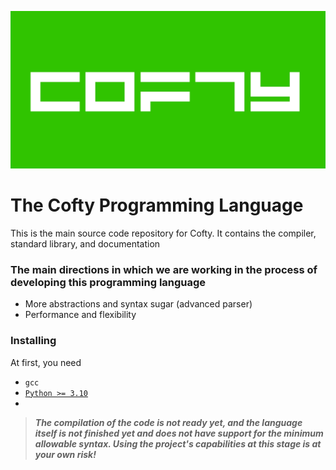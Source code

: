 ![Cofty](cofty_banner.jpg)
# The Cofty Programming Language
This is the main source code repository for Cofty. It contains the compiler, standard library, and documentation

### The main directions in which we are working in the process of developing this programming language
- More abstractions and syntax sugar (advanced parser)
- Performance and flexibility

### Installing
At first, you need
- `gcc`
- [`Python >= 3.10`](https://www.python.org/downloads/)
- 
> __*The compilation of the code is not ready yet, and the language itself is not finished yet and does not have support for the minimum allowable syntax. Using the project's capabilities at this stage is at your own risk!*__
